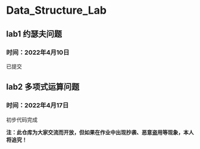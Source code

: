 # Data_Structure_Lab

## lab1 约瑟夫问题

### 时间：2022年4月10日

已提交

## lab2 多项式运算问题

### 时间：2022年4月17日

初步代码完成

**注：此仓库为大家交流而开放，但如果在作业中出现抄袭、恶意盗用等现象，本人将追究！**